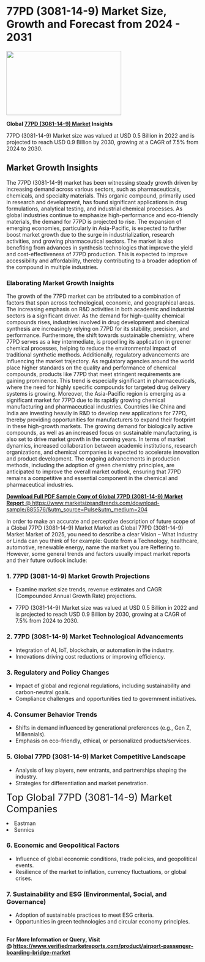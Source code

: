 <H1>77PD (3081-14-9) Market Size, Growth and Forecast from 2024 - 2031</H1><img class="aligncenter size-medium wp-image-584254" src="https://thirdeyenews.in/wp-content/uploads/2024/09/Global-Market-Research-300x168.jpeg" alt="" width="300" height="168" /><p><strong>Global&nbsp;<a href="https://www.marketsizeandtrends.com/download-sample/885576/&amp;utm_source=Pulse&amp;utm_medium=204">77PD (3081-14-9) Market</a> Insights</strong></p><p>77PD (3081-14-9) Market size was valued at USD 0.5 Billion in 2022 and is projected to reach USD 0.9 Billion by 2030, growing at a CAGR of 7.5% from 2024 to 2030.</p><p><h2>Market Growth Insights</h2> The 77PD (3081-14-9) market has been witnessing steady growth driven by increasing demand across various sectors, such as pharmaceuticals, chemicals, and specialty materials. This organic compound, primarily used in research and development, has found significant applications in drug formulations, analytical testing, and industrial chemical processes. As global industries continue to emphasize high-performance and eco-friendly materials, the demand for 77PD is projected to rise. The expansion of emerging economies, particularly in Asia-Pacific, is expected to further boost market growth due to the surge in industrialization, research activities, and growing pharmaceutical sectors. The market is also benefiting from advances in synthesis technologies that improve the yield and cost-effectiveness of 77PD production. This is expected to improve accessibility and affordability, thereby contributing to a broader adoption of the compound in multiple industries. <a href="#download_sample"></a> <h3>Elaborating Market Growth Insights</h3> The growth of the 77PD market can be attributed to a combination of factors that span across technological, economic, and geographical areas. The increasing emphasis on R&D activities in both academic and industrial sectors is a significant driver. As the demand for high-quality chemical compounds rises, industries involved in drug development and chemical synthesis are increasingly relying on 77PD for its stability, precision, and performance. Furthermore, the shift towards sustainable chemistry, where 77PD serves as a key intermediate, is propelling its application in greener chemical processes, helping to reduce the environmental impact of traditional synthetic methods. Additionally, regulatory advancements are influencing the market trajectory. As regulatory agencies around the world place higher standards on the quality and performance of chemical compounds, products like 77PD that meet stringent requirements are gaining prominence. This trend is especially significant in pharmaceuticals, where the need for highly specific compounds for targeted drug delivery systems is growing. Moreover, the Asia-Pacific region is emerging as a significant market for 77PD due to its rapidly growing chemical manufacturing and pharmaceutical industries. Countries like China and India are investing heavily in R&D to develop new applications for 77PD, thereby providing opportunities for manufacturers to expand their footprint in these high-growth markets. The growing demand for biologically active compounds, as well as an increased focus on sustainable manufacturing, is also set to drive market growth in the coming years. In terms of market dynamics, increased collaboration between academic institutions, research organizations, and chemical companies is expected to accelerate innovation and product development. The ongoing advancements in production methods, including the adoption of green chemistry principles, are anticipated to improve the overall market outlook, ensuring that 77PD remains a competitive and essential component in the chemical and pharmaceutical industries. <a href="#get_more"></p><p><span class=""><strong>Download Full PDF Sample Copy of Global 77PD (3081-14-9) Market Report</strong> @ <a href="https://www.marketsizeandtrends.com/download-sample/885576/&amp;utm_source=Pulse&amp;utm_medium=204" target="_blank">https://www.marketsizeandtrends.com/download-sample/885576/&amp;utm_source=Pulse&amp;utm_medium=204</a></span></p><p>In order to make an accurate and perceptive description of future scope of a Global&nbsp;77PD (3081-14-9) Market Market as Global&nbsp;77PD (3081-14-9) Market Market of 2025, you need to describe a clear Vision &ndash; What Industry or Linda can you think of for example: Quote from a Technology, healthcare, automotive, renewable energy, name the market you are Reffering to. However, some general trends and factors usually impact market reports and their future outlook include:</p><h3>1.&nbsp;<strong>77PD (3081-14-9) Market Growth Projections</strong></h3><ul><li>Examine market size trends, revenue estimates and CAGR (Compounded Annual Growth Rate) projections.</li><li><p>77PD (3081-14-9) Market size was valued at USD 0.5 Billion in 2022 and is projected to reach USD 0.9 Billion by 2030, growing at a CAGR of 7.5% from 2024 to 2030.</p></li></ul><h3>2.&nbsp;<strong>77PD (3081-14-9) Market Technological Advancements</strong></h3><ul><li>Integration of AI, IoT, blockchain, or automation in the industry.</li><li>Innovations driving cost reductions or improving efficiency.</li></ul><h3>3.&nbsp;<strong>Regulatory and Policy Changes</strong></h3><ul><li>Impact of global and regional regulations, including sustainability and carbon-neutral goals.</li><li>Compliance challenges and opportunities tied to government initiatives.</li></ul><h3>4.&nbsp;<strong>Consumer Behavior Trends</strong></h3><ul><li>Shifts in demand influenced by generational preferences (e.g., Gen Z, Millennials).</li><li>Emphasis on eco-friendly, ethical, or personalized products/services.</li></ul><h3>5.&nbsp;<strong>Global 77PD (3081-14-9) Market Competitive Landscape</strong></h3><ul><li>Analysis of key players, new entrants, and partnerships shaping the industry.</li><li>Strategies for differentiation and market penetration.</li></ul><p data-pm-slice="1 1 []"><span style="color: inherit; font-family: inherit; font-size: 25px;">Top Global 77PD (3081-14-9) Market Companies</span></p><div class="" data-test-id=""><p><li>Eastman</li><li> Sennics</li></p></div><h3>6.&nbsp;<strong>Economic and Geopolitical Factors</strong></h3><ul><li>Influence of global economic conditions, trade policies, and geopolitical events.</li><li>Resilience of the market to inflation, currency fluctuations, or global crises.</li></ul><h3>7.&nbsp;<strong>Sustainability and ESG (Environmental, Social, and Governance)</strong></h3><ul><li>Adoption of sustainable practices to meet ESG criteria.</li><li>Opportunities in green technologies and circular economy principles.</li></ul><h2><strong style="font-size: 14px;">For More Information or Query, Visit @&nbsp;</strong><a style="background-color: #ffffff; font-size: 14px;" href="https://www.marketsizeandtrends.com/report/77pd-3081-14-9-market/" target="_blank">https://www.verifiedmarketreports.com/product/airport-passenger-boarding-bridge-market</a></h2>
